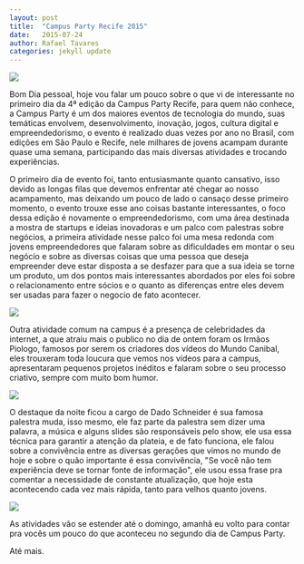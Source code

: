 ```yaml
---
layout: post
title:  "Campus Party Recife 2015"
date:   2015-07-24 
author: Rafael Tavares
categories: jekyll update
---
```

![](https://raw.githubusercontent.com/recursivejr/recursivejr.github.io/master/images/posts/img0campus.jpg)

Bom Dia pessoal, hoje vou falar um pouco sobre o que vi de interessante no primeiro dia da 4ª edição da Campus Party Recife, para quem não conhece, a Campus Party é um dos maiores eventos de tecnologia do mundo, suas temáticas envolvem, desenvolvimento, inovação, jogos, cultura digital e empreendedorismo, o evento é realizado duas vezes por ano no Brasil, com edições em São Paulo e Recife, nele milhares de jovens acampam durante quase uma semana, participando das mais diversas atividades e trocando experiências. 

O primeiro dia de evento foi, tanto entusiasmante quanto cansativo, isso devido as longas filas que devemos enfrentar até chegar ao nosso acampamento, mas deixando um pouco de lado o cansaço desse primeiro momento, o evento trouxe esse ano coisas bastante interessantes, o foco dessa edição é novamente o empreendedorismo, com uma área destinada a mostra de startups e ideias inovadoras e um palco com palestras sobre negócios, a primeira atividade nesse palco foi uma mesa redonda com jovens empreendedores que falaram sobre as dificuldades em montar o seu negócio e sobre as diversas coisas que uma pessoa que deseja empreender deve estar disposta a se desfazer para que a sua ideia se torne um produto, um dos pontos mais interessantes abordados por eles foi sobre o relacionamento entre sócios e o quanto as diferenças entre eles devem ser usadas para fazer o negocio de fato acontecer.

![](https://raw.githubusercontent.com/recursivejr/recursivejr.github.io/master/images/posts/img1campus.JPG)


Outra atividade comum na campus é a presença de celebridades da internet, a que atraiu mais o publico no dia de ontem foram os Irmãos Piologo, famosos por serem os criadores dos vídeos do Mundo Canibal, eles trouxeram toda loucura que vemos nos vídeos para a campus, apresentaram pequenos projetos inéditos e falaram sobre o seu processo criativo, sempre com muito bom humor. 

![](https://raw.githubusercontent.com/recursivejr/recursivejr.github.io/master/images/posts/img2campus.JPG)

O destaque da noite ficou a cargo de Dado Schneider é sua famosa palestra muda, isso mesmo, ele faz parte da palestra sem dizer uma palavra, a música e alguns slides são responsáveis pelo show, ele usa essa técnica para garantir a atenção da plateia, e de fato funciona, ele falou sobre a convivência entre as diversas gerações que vimos no mundo de hoje e sobre o quão importante é essa convivência, "Se você não tem experiência deve se tornar fonte de informação", ele usou essa frase pra comentar a necessidade de constante atualização, que hoje esta acontecendo cada vez mais rápida, tanto para velhos quanto jovens. 

![](https://raw.githubusercontent.com/recursivejr/recursivejr.github.io/master/images/posts/img3campus.JPG)

As atividades vão se estender até o domingo, amanhã eu volto para contar pra vocês um pouco do que aconteceu no segundo dia de Campus Party.

Até mais.    